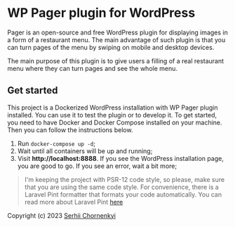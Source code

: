# WP Pager plugin for WordPress

Pager is an open-source and free WordPress plugin for displaying images in a form of a restaurant menu. The main advantage of such plugin is that you can turn pages of the menu by swiping on mobile and desktop devices.

The main purpose of this plugin is to give users a filling of a real restaurant menu where they can turn pages and see the whole menu.

## Get started

This project is a Dockerized WordPress installation with WP Pager plugin installed. You can use it to test the plugin or to develop it. To get started, you need to have Docker and Docker Compose installed on your machine. Then you can follow the instructions below.

1. Run `docker-compose up -d`;
1. Wait until all containers will be up and running;
1. Visit **http://localhost:8888**. If you see the WordPress installation page, you are good to go. If you see an error, wait a bit more;

> I'm keeping the project with PSR-12 code style, so please, make sure that you are using the same code style. For convenience, there is a Laravel Pint formatter that formats your code automatically. You can read more about Laravel Pint [here](https://laravel.com/docs/pint)

Copyright (c) 2023 [Serhii Chornenkyi](https://github.com/SerhiiCho)